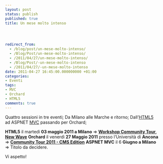 ```yaml
---
layout: post
status: publish
published: true
title: Un mese molto intenso




redirect_from: 
  - /blog/post/un-mese-molto-intenso/
  - /Blog/Post/un-mese-molto-intenso/
  - /2011/04/27/un-mese-molto-intenso/
  - /Blog/Post/-un-mese-molto-intenso
  - /2011/04/27/-un-mese-molto-intenso
date: 2011-04-27 16:45:00.000000000 +01:00
categories:
- Eventi
tags:
- MVC
- Orchard
- HTML5
comments: true
---
```

Quattro sessioni in tre eventi;
Da Milano alle Marche e ritorno;
Dall’<a title="Post about HTML5" href="http://tostring.it/tags/archive/html5" target="_blank">HTML5</a> ad ASPNET <a title="ASP.NET MVC" href="http://tostring.it/tags/archive/mvc" target="_blank">MVC</a> passando per Orchard;

<strong>HTML5</strong> il martedì <strong>03 maggio 2011 a Milano</strong> =&gt; <a title="Workshop &quot;Community Tour, New Wave&quot;" href="http://www.ugidotnet.org/Meeting/Detail/9512d2c7-440e-4d91-9d6e-233fccbb4bc0" target="_blank" rel="nofollow"><strong>Workshop Community Tour, New Wave</strong></a>
<strong>Orchard</strong> il venerdì <strong>27 Maggio 2011</strong> presso l’Università di <strong>Ancona</strong> =&gt; <a title="19° Workshop &quot;Community Tour 2011 - CMS Edition&quot;" href="http://dotnetmarche.org/eventi/Default.aspx?IDevento=42" target="_blank"><strong>Community Tour 2011 - CMS Edition</strong></a>
<strong>ASPNET MVC</strong> il 6 <strong>Giugno a Milano</strong> =&gt; Titolo da decidere.

Vi aspetto!
